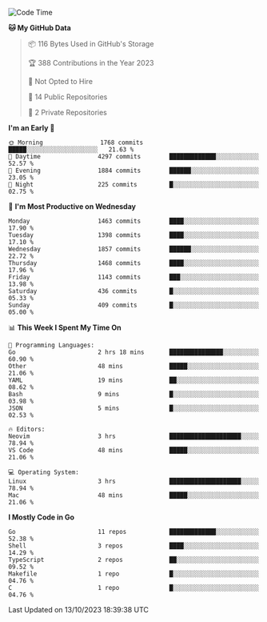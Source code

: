 <!--START_SECTION:waka-->
![Code Time](http://img.shields.io/badge/Code%20Time-157%20hrs%2059%20mins-blue)

**🐱 My GitHub Data** 

> 📦 116 Bytes Used in GitHub's Storage 
 > 
> 🏆 388 Contributions in the Year 2023
 > 
> 🚫 Not Opted to Hire
 > 
> 📜 14 Public Repositories 
 > 
> 🔑 2 Private Repositories 
 > 
**I'm an Early 🐤** 

```text
🌞 Morning                1768 commits        █████░░░░░░░░░░░░░░░░░░░░   21.63 % 
🌆 Daytime                4297 commits        █████████████░░░░░░░░░░░░   52.57 % 
🌃 Evening                1884 commits        ██████░░░░░░░░░░░░░░░░░░░   23.05 % 
🌙 Night                  225 commits         █░░░░░░░░░░░░░░░░░░░░░░░░   02.75 % 
```
📅 **I'm Most Productive on Wednesday** 

```text
Monday                   1463 commits        ████░░░░░░░░░░░░░░░░░░░░░   17.90 % 
Tuesday                  1398 commits        ████░░░░░░░░░░░░░░░░░░░░░   17.10 % 
Wednesday                1857 commits        ██████░░░░░░░░░░░░░░░░░░░   22.72 % 
Thursday                 1468 commits        ████░░░░░░░░░░░░░░░░░░░░░   17.96 % 
Friday                   1143 commits        ███░░░░░░░░░░░░░░░░░░░░░░   13.98 % 
Saturday                 436 commits         █░░░░░░░░░░░░░░░░░░░░░░░░   05.33 % 
Sunday                   409 commits         █░░░░░░░░░░░░░░░░░░░░░░░░   05.00 % 
```


📊 **This Week I Spent My Time On** 

```text
💬 Programming Languages: 
Go                       2 hrs 18 mins       ███████████████░░░░░░░░░░   60.90 % 
Other                    48 mins             █████░░░░░░░░░░░░░░░░░░░░   21.06 % 
YAML                     19 mins             ██░░░░░░░░░░░░░░░░░░░░░░░   08.62 % 
Bash                     9 mins              █░░░░░░░░░░░░░░░░░░░░░░░░   03.98 % 
JSON                     5 mins              █░░░░░░░░░░░░░░░░░░░░░░░░   02.53 % 

🔥 Editors: 
Neovim                   3 hrs               ████████████████████░░░░░   78.94 % 
VS Code                  48 mins             █████░░░░░░░░░░░░░░░░░░░░   21.06 % 

💻 Operating System: 
Linux                    3 hrs               ████████████████████░░░░░   78.94 % 
Mac                      48 mins             █████░░░░░░░░░░░░░░░░░░░░   21.06 % 
```

**I Mostly Code in Go** 

```text
Go                       11 repos            █████████████░░░░░░░░░░░░   52.38 % 
Shell                    3 repos             ████░░░░░░░░░░░░░░░░░░░░░   14.29 % 
TypeScript               2 repos             ██░░░░░░░░░░░░░░░░░░░░░░░   09.52 % 
Makefile                 1 repo              █░░░░░░░░░░░░░░░░░░░░░░░░   04.76 % 
C                        1 repo              █░░░░░░░░░░░░░░░░░░░░░░░░   04.76 % 
```




 Last Updated on 13/10/2023 18:39:38 UTC
<!--END_SECTION:waka-->
